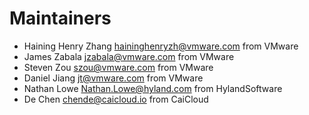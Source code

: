 # Maintainers

* Haining Henry Zhang <haininghenryzh@vmware.com> from VMware
* James Zabala <jzabala@vmware.com> from VMware
* Steven Zou <szou@vmware.com> from VMware
* Daniel Jiang <jt@vmware.com> from VMware
* Nathan Lowe <Nathan.Lowe@hyland.com> from HylandSoftware
* De Chen <chende@caicloud.io> from CaiCloud


